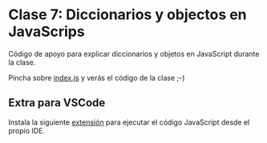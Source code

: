 # Clase 7: Diccionarios y objectos en JavaScrips

Código de apoyo para explicar diccionarios y objetos en JavaScript durante la clase.

Pincha sobre [index.js](index.js) y verás el código de la clase ;-)

## Extra para VSCode

Instala la siguiente [extensión](https://marketplace.visualstudio.com/items?itemName=formulahendry.code-runner) para ejecutar el código JavaScript desde el propio IDE.
